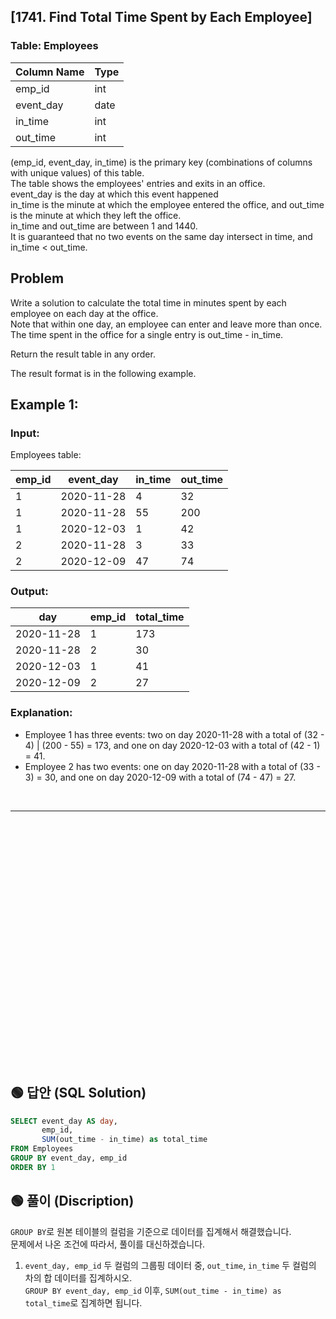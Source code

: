 
## [1741. Find Total Time Spent by Each Employee]


### Table: Employees


| Column Name | Type |
|-------------|------|
| emp_id      | int  |
| event_day   | date |
| in_time     | int  |
| out_time    | int  |

(emp_id, event_day, in_time) is the primary key (combinations of columns with unique values) of this table.  
The table shows the employees' entries and exits in an office.  
event_day is the day at which this event happened  
in_time is the minute at which the employee entered the office, and out_time is the minute at which they left the office.  
in_time and out_time are between 1 and 1440.  
It is guaranteed that no two events on the same day intersect in time, and in_time < out_time.  
 
## Problem 

Write a solution to calculate the total time in minutes spent by each employee on each day at the office.  
Note that within one day, an employee can enter and leave more than once.  
The time spent in the office for a single entry is out_time - in_time.  

Return the result table in any order.  

The result format is in the following example.  
 

## Example 1:

### Input: 

Employees table:


| emp_id | event_day  | in_time | out_time |
|--------|------------|---------|----------|
| 1      | 2020-11-28 | 4       | 32       |
| 1      | 2020-11-28 | 55      | 200      |
| 1      | 2020-12-03 | 1       | 42       |
| 2      | 2020-11-28 | 3       | 33       |
| 2      | 2020-12-09 | 47      | 74       |

### Output: 

| day        | emp_id | total_time |
|------------|--------|------------|
| 2020-11-28 | 1      | 173        |
| 2020-11-28 | 2      | 30         |
| 2020-12-03 | 1      | 41         |
| 2020-12-09 | 2      | 27         |

### Explanation: 

* Employee 1 has three events: two on day 2020-11-28 with a total of (32 - 4) | (200 - 55) = 173, and one on day 2020-12-03 with a total of (42 - 1) = 41.
* Employee 2 has two events: one on day 2020-11-28 with a total of (33 - 3) = 30, and one on day 2020-12-09 with a total of (74 - 47) = 27.


<br/>

---

<br/>
<br/>
<br/>
<br/>
<br/>
<br/>
<br/>
<br/>
<br/>
<br/>
<br/>
<br/>
<br/>
<br/>
<br/>
<br/>
<br/>
<br/>
<br/>
<br/>
<br/>
<br/>
<br/>


## 🟢 답안 (SQL Solution)

```sql
SELECT event_day AS day, 
       emp_id,
       SUM(out_time - in_time) as total_time
FROM Employees
GROUP BY event_day, emp_id
ORDER BY 1
```

## 🟢 풀이 (Discription)
`GROUP BY`로 원본 테이블의 컬럼을 기준으로 데이터를 집계해서 해결했습니다.   
문제에서 나온 조건에 따라서, 풀이를 대신하겠습니다. 

1. `event_day, emp_id` 두 컬럼의 그룹핑 데이터 중, `out_time`, `in_time` 두 컬럼의 차의 합 데이터를 집계하시오.    
`GROUP BY event_day, emp_id` 이후, `SUM(out_time - in_time) as total_time`로 집계하면 됩니다. 